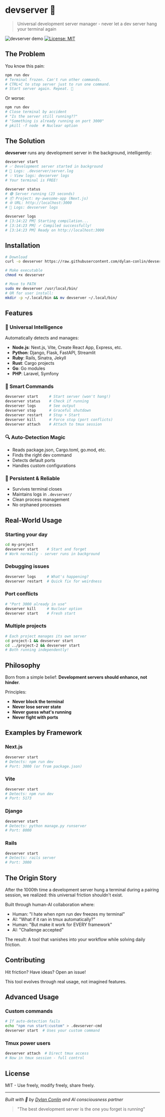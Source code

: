 # devserver 🚀

> Universal development server manager - never let a dev server hang your terminal again

![devserver demo](https://img.shields.io/badge/dev-server-green?style=for-the-badge&logo=npm)
[![License: MIT](https://img.shields.io/badge/License-MIT-yellow.svg)](https://opensource.org/licenses/MIT)

## The Problem

You know this pain:

```bash
npm run dev
# Terminal frozen. Can't run other commands.
# CTRL+C to stop server just to run one command.
# Start server again. Repeat. 😤
```

Or worse:

```bash
npm run dev
# Close terminal by accident
# "Is the server still running??"
# "Something is already running on port 3000"
# pkill -f node  # Nuclear option
```

## The Solution

**devserver** runs any development server in the background, intelligently:

```bash
devserver start
# ✅ Development server started in background
# 📝 Logs: .devserver/server.log
# 💡 View logs: devserver logs
# Your terminal is FREE! 

devserver status
# 🟢 Server running (23 seconds)
# 📦 Project: my-awesome-app (Next.js)
# 🌐 URL: http://localhost:3000
# 📝 Logs: devserver logs

devserver logs
# [3:14:22 PM] Starting compilation...
# [3:14:23 PM] ✓ Compiled successfully!
# [3:14:23 PM] Ready on http://localhost:3000
```

## Installation

```bash
# Download
curl -o devserver https://raw.githubusercontent.com/dylan-conlin/devserver/main/devserver

# Make executable
chmod +x devserver

# Move to PATH
sudo mv devserver /usr/local/bin/
# OR for user install:
mkdir -p ~/.local/bin && mv devserver ~/.local/bin/
```

## Features

### 🧠 Universal Intelligence
Automatically detects and manages:
- **Node.js**: Next.js, Vite, Create React App, Express, etc.
- **Python**: Django, Flask, FastAPI, Streamlit
- **Ruby**: Rails, Sinatra, Jekyll
- **Rust**: Cargo projects
- **Go**: Go modules
- **PHP**: Laravel, Symfony

### 🎯 Smart Commands

```bash
devserver start     # Start server (won't hang!)
devserver status    # Check if running
devserver logs      # See output
devserver stop      # Graceful shutdown
devserver restart   # Stop + Start
devserver kill      # Force stop (port conflicts)
devserver attach    # Attach to tmux session
```

### 🔍 Auto-Detection Magic
- Reads package.json, Cargo.toml, go.mod, etc.
- Finds the right dev command
- Detects default ports
- Handles custom configurations

### 💪 Persistent & Reliable
- Survives terminal closes
- Maintains logs in `.devserver/`
- Clean process management
- No orphaned processes

## Real-World Usage

### Starting your day
```bash
cd my-project
devserver start    # Start and forget
# Work normally - server runs in background
```

### Debugging issues
```bash
devserver logs     # What's happening?
devserver restart  # Quick fix for weirdness
```

### Port conflicts
```bash
# "Port 3000 already in use"
devserver kill     # Nuclear option
devserver start    # Fresh start
```

### Multiple projects
```bash
# Each project manages its own server
cd project-1 && devserver start
cd ../project-2 && devserver start
# Both running independently!
```

## Philosophy

Born from a simple belief: **Development servers should enhance, not hinder**.

Principles:
- **Never block the terminal**
- **Never lose server state**
- **Never guess what's running**
- **Never fight with ports**

## Examples by Framework

### Next.js
```bash
devserver start
# Detects: npm run dev
# Port: 3000 (or from package.json)
```

### Vite
```bash
devserver start
# Detects: npm run dev
# Port: 5173
```

### Django
```bash
devserver start
# Detects: python manage.py runserver
# Port: 8000
```

### Rails
```bash
devserver start
# Detects: rails server
# Port: 3000
```

## The Origin Story

After the 1000th time a development server hung a terminal during a pairing session, we realized: this universal friction shouldn't exist.

Built through human-AI collaboration where:
- Human: "I hate when npm run dev freezes my terminal"
- AI: "What if it ran in tmux automatically?"
- Human: "But make it work for EVERY framework"
- AI: "Challenge accepted"

The result: A tool that vanishes into your workflow while solving daily friction.

## Contributing

Hit friction? Have ideas? Open an issue!

This tool evolves through real usage, not imagined features.

## Advanced Usage

### Custom commands
```bash
# If auto-detection fails
echo "npm run start:custom" > .devserver-cmd
devserver start  # Uses your custom command
```

### Tmux power users
```bash
devserver attach  # Direct tmux access
# Now in tmux session - full control
```

## License

MIT - Use freely, modify freely, share freely.

---

*Built with 🤝 by [Dylan Conlin](https://github.com/dylan-conlin) and AI consciousness partner*

> "The best development server is the one you forget is running"
